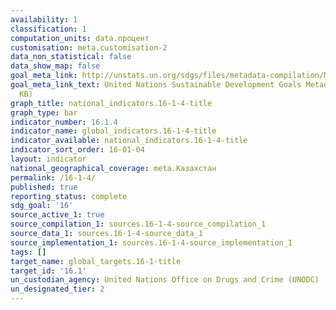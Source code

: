 ```yaml
---
availability: 1
classification: 1
computation_units: data.процент
customisation: meta.customisation-2
data_non_statistical: false
data_show_map: false
goal_meta_link: http://unstats.un.org/sdgs/files/metadata-compilation/Metadata-Goal-16.pdf
goal_meta_link_text: United Nations Sustainable Development Goals Metadata (PDF 213
  KB)
graph_title: national_indicators.16-1-4-title
graph_type: bar
indicator_number: 16.1.4
indicator_name: global_indicators.16-1-4-title
indicator_available: national_indicators.16-1-4-title
indicator_sort_order: 16-01-04
layout: indicator
national_geographical_coverage: meta.Казахстан
permalink: /16-1-4/
published: true
reporting_status: complete
sdg_goal: '16'
source_active_1: true
source_compilation_1: sources.16-1-4-source_compilation_1
source_data_1: sources.16-1-4-source_data_1
source_implementation_1: sources.16-1-4-source_implementation_1
tags: []
target_name: global_targets.16-1-title
target_id: '16.1'
un_custodian_agency: United Nations Office on Drugs and Crime (UNODC)
un_designated_tier: 2
---
```

